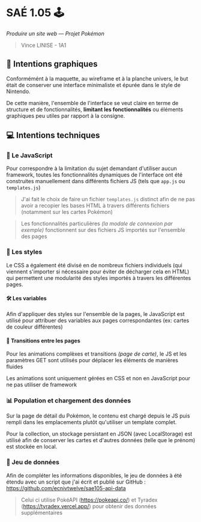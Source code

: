 # SAÉ 1.05 🕹️

_Produire un site web — Projet Pokémon_

> Vince LINISE - 1A1

## 🎨 Intentions graphiques

Conformémént à la maquette, au wireframe et à la planche univers, le but était de conserver une interface minimaliste et épurée dans le style de Nintendo.

De cette manière, l'ensemble de l'interface se veut claire en terme de structure et de fonctionnalités, **limitant les fonctionnalités** ou éléments graphiques peu utiles par rapport à la consigne.

## 💻 Intentions techniques

### 📜 Le JavaScript

Pour correspondre à la limitation du sujet demandant d'utiliser aucun framework, toutes les fonctionnalités dynamiques de l'interface ont été construites manuellement dans différents fichiers JS (tels que `app.js` ou `templates.js`)

> J'ai fait le choix de faire un fichier `templates.js` distinct afin de ne pas avoir a recopier les bases HTML à travers différents fichiers (notamment sur les cartes Pokémon)

> Les fonctionnalités particulières _(la modale de connexion par exemple)_ fonctionnent sur des fichiers JS importés sur l'ensemble des pages

### 🎨 Les styles

Le CSS a également été divisé en de nombreux fichiers individuels (qui viennent s'importer si nécessaire pour éviter de décharger cela en HTML) qui permettent une modularité des styles importés à travers les différentes pages.

#### 🛠️ Les variables

Afin d'appliquer des styles sur l'ensemble de la pages, le JavaScript est utilisé pour attribuer des variables aux pages correspondantes (ex: cartes de couleur différentes)

#### 🔄 Transitions entre les pages

Pour les animations complèxes et transitions _(page de carte)_, le JS et les paramètres GET sont utilisés pour déplacer les éléments de manières fluides

Les animations sont uniquement gérées en CSS et non en JavaScript pour ne pas utiliser de framework

### 📊 Population et chargement des données

Sur la page de détail du Pokémon, le contenu est chargé depuis le JS puis rempli dans les emplacements plutôt qu'utiliser un template complet.

Pour la collection, un stockage persistant en JSON (avec LocalStorage) est utilisé afin de conserver les cartes et d'autres données (telle que le prénom) est stockée en local.

### 📂 Jeu de données

Afin de compléter les informations disponibles, le jeu de données à été étendu avec un script que j'ai écrit et publié sur GitHub : https://github.com/ecnivtwelve/sae105-api-data

> Celui ci utilise PokéAPI (https://pokeapi.co/) et Tyradex (https://tyradex.vercel.app/) pour obtenir des données supplémentaires
